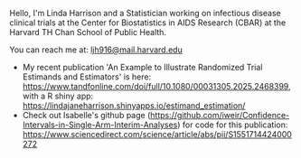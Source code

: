 Hello, I'm Linda Harrison and a Statistician working on infectious disease clinical trials at the Center for Biostatistics in AIDS Research (CBAR) at the Harvard TH Chan School of Public Health.

You can reach me at: ljh916@mail.harvard.edu

- My recent publication 'An Example to Illustrate Randomized Trial Estimands and Estimators' is here: https://www.tandfonline.com/doi/full/10.1080/00031305.2025.2468399, with a R shiny app: https://lindajaneharrison.shinyapps.io/estimand_estimation/
- Check out Isabelle's github page (https://github.com/iweir/Confidence-Intervals-in-Single-Arm-Interim-Analyses) for code for this publication: https://www.sciencedirect.com/science/article/abs/pii/S1551714424000272

<!---
lindajaneharrison/lindajaneharrison is a ✨ special ✨ repository because its `README.md` (this file) appears on your GitHub profile.
You can click the Preview link to take a look at your changes.
--->
